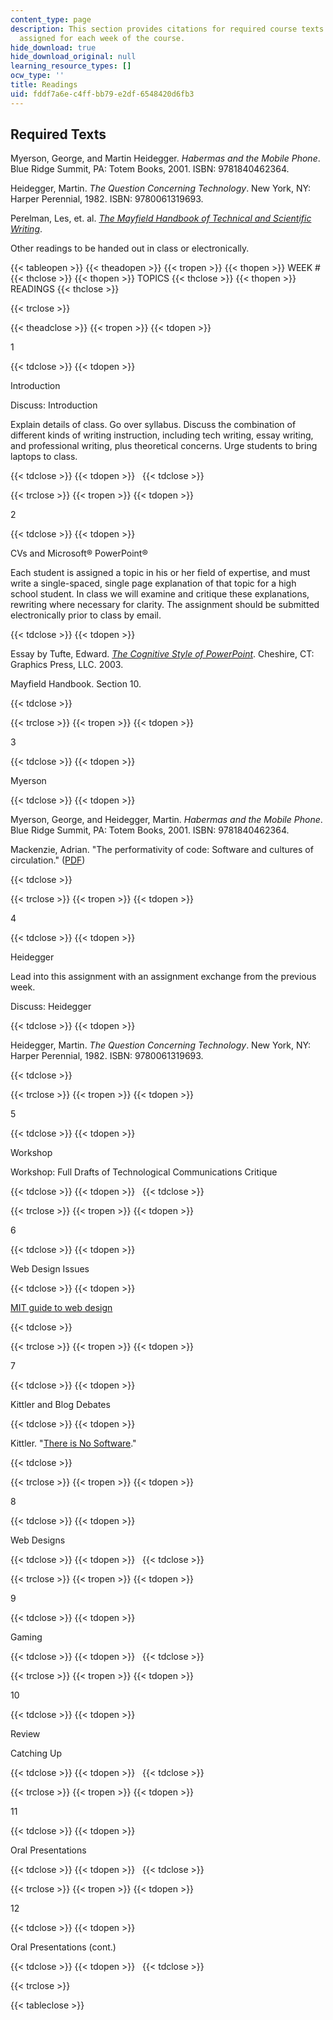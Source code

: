```yaml
---
content_type: page
description: This section provides citations for required course texts and the readings
  assigned for each week of the course.
hide_download: true
hide_download_original: null
learning_resource_types: []
ocw_type: ''
title: Readings
uid: fddf7a6e-c4ff-bb79-e2df-6548420d6fb3
---
```


Required Texts
--------------

Myerson, George, and Martin Heidegger. _Habermas and the Mobile Phone_. Blue Ridge Summit, PA: Totem Books, 2001. ISBN: 9781840462364.

Heidegger, Martin. _The Question Concerning Technology_. New York, NY: Harper Perennial, 1982. ISBN: 9780061319693.

Perelman, Les, et. al. [_The Mayfield Handbook of Technical and Scientific Writing_](http://web.mit.edu/course/21/21.guide/Demo/web/).

Other readings to be handed out in class or electronically.

{{< tableopen >}}
{{< theadopen >}}
{{< tropen >}}
{{< thopen >}}
WEEK #
{{< thclose >}}
{{< thopen >}}
TOPICS
{{< thclose >}}
{{< thopen >}}
READINGS
{{< thclose >}}

{{< trclose >}}

{{< theadclose >}}
{{< tropen >}}
{{< tdopen >}}


1


{{< tdclose >}}
{{< tdopen >}}


Introduction

Discuss: Introduction

Explain details of class. Go over syllabus. Discuss the combination of different kinds of writing instruction, including tech writing, essay writing, and professional writing, plus theoretical concerns. Urge students to bring laptops to class.


{{< tdclose >}}
{{< tdopen >}}
 
{{< tdclose >}}

{{< trclose >}}
{{< tropen >}}
{{< tdopen >}}


2


{{< tdclose >}}
{{< tdopen >}}


CVs and Microsoft® PowerPoint®

Each student is assigned a topic in his or her field of expertise, and must write a single-spaced, single page explanation of that topic for a high school student. In class we will examine and critique these explanations, rewriting where necessary for clarity. The assignment should be submitted electronically prior to class by email.


{{< tdclose >}}
{{< tdopen >}}


Essay by Tufte, Edward. [_The Cognitive Style of PowerPoint_](http://www.edwardtufte.com/tufte/powerpoint). Cheshire, CT: Graphics Press, LLC. 2003.

Mayfield Handbook. Section 10.


{{< tdclose >}}

{{< trclose >}}
{{< tropen >}}
{{< tdopen >}}


3


{{< tdclose >}}
{{< tdopen >}}


Myerson


{{< tdclose >}}
{{< tdopen >}}


Myerson, George, and Heidegger, Martin. _Habermas and the Mobile Phone_. Blue Ridge Summit, PA: Totem Books, 2001. ISBN: 9781840462364.

Mackenzie, Adrian. "The performativity of code: Software and cultures of circulation." ([PDF](http://www.lancs.ac.uk/staff/mackenza/papers/code_performativity.pdf))


{{< tdclose >}}

{{< trclose >}}
{{< tropen >}}
{{< tdopen >}}


4


{{< tdclose >}}
{{< tdopen >}}


Heidegger

Lead into this assignment with an assignment exchange from the previous week.

Discuss: Heidegger


{{< tdclose >}}
{{< tdopen >}}


Heidegger, Martin. _The Question Concerning Technology_. New York, NY: Harper Perennial, 1982. ISBN: 9780061319693.


{{< tdclose >}}

{{< trclose >}}
{{< tropen >}}
{{< tdopen >}}


5


{{< tdclose >}}
{{< tdopen >}}


Workshop

Workshop: Full Drafts of Technological Communications Critique


{{< tdclose >}}
{{< tdopen >}}
 
{{< tdclose >}}

{{< trclose >}}
{{< tropen >}}
{{< tdopen >}}


6


{{< tdclose >}}
{{< tdopen >}}


Web Design Issues


{{< tdclose >}}
{{< tdopen >}}


[MIT guide to web design](http://ist.mit.edu/services/web/reference)


{{< tdclose >}}

{{< trclose >}}
{{< tropen >}}
{{< tdopen >}}


7


{{< tdclose >}}
{{< tdopen >}}


Kittler and Blog Debates


{{< tdclose >}}
{{< tdopen >}}


Kittler. "[There is No Software](http://raley.english.ucsb.edu/wp-content/Engl800/Kittler-nosoftware.pdf)."


{{< tdclose >}}

{{< trclose >}}
{{< tropen >}}
{{< tdopen >}}


8


{{< tdclose >}}
{{< tdopen >}}


Web Designs


{{< tdclose >}}
{{< tdopen >}}
 
{{< tdclose >}}

{{< trclose >}}
{{< tropen >}}
{{< tdopen >}}


9


{{< tdclose >}}
{{< tdopen >}}


Gaming


{{< tdclose >}}
{{< tdopen >}}
 
{{< tdclose >}}

{{< trclose >}}
{{< tropen >}}
{{< tdopen >}}


10


{{< tdclose >}}
{{< tdopen >}}


Review

Catching Up


{{< tdclose >}}
{{< tdopen >}}
 
{{< tdclose >}}

{{< trclose >}}
{{< tropen >}}
{{< tdopen >}}


11


{{< tdclose >}}
{{< tdopen >}}


Oral Presentations


{{< tdclose >}}
{{< tdopen >}}
 
{{< tdclose >}}

{{< trclose >}}
{{< tropen >}}
{{< tdopen >}}


12


{{< tdclose >}}
{{< tdopen >}}


Oral Presentations (cont.)


{{< tdclose >}}
{{< tdopen >}}
 
{{< tdclose >}}

{{< trclose >}}

{{< tableclose >}}